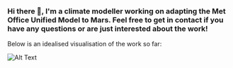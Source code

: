 ### Hi there 👋, I'm a climate modeller working on adapting the Met Office Unified Model to Mars. Feel free to get in contact if you have any questions or are just interested about the work!

Below is an idealised visualisation of the work so far:

![Alt Text](https://github.com/dannymcculloch/3d_Mars_gif/blob/main/Mars_LLD_dust_test.gif)

<!--
**dannymcculloch/dannymcculloch** is a ✨ _special_ ✨ repository because its `README.md` (this file) appears on your GitHub profile.

Here are some ideas to get you started:

- 🔭 I’m currently working on ...
- 🌱 I’m currently learning ...
- 👯 I’m looking to collaborate on ...
- 🤔 I’m looking for help with ...
- 💬 Ask me about ...
- 📫 How to reach me: ...
- 😄 Pronouns: ...
- ⚡ Fun fact: ...
-->
